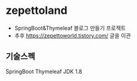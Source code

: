 # zepettoland
- SpringBoot&Thymeleaf 블로그 만들기 프로젝트
- 추후 https://zepettoworld.tistory.com/ 글을 이관

## 기술스펙
SpringBoot
Thymeleaf
JDK 1.8
